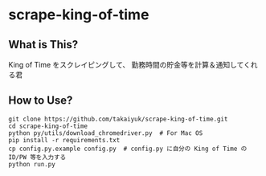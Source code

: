 # scrape-king-of-time

## What is This?

King of Time をスクレイピングして、 勤務時間の貯金等を計算＆通知してくれる君

## How to Use?

```
git clone https://github.com/takaiyuk/scrape-king-of-time.git
cd scrape-king-of-time
python py/utils/download_chromedriver.py  # For Mac OS
pip install -r requirements.txt
cp config.py.example config.py  # config.py に自分の King of Time の ID/PW 等を入力する
python run.py
```

